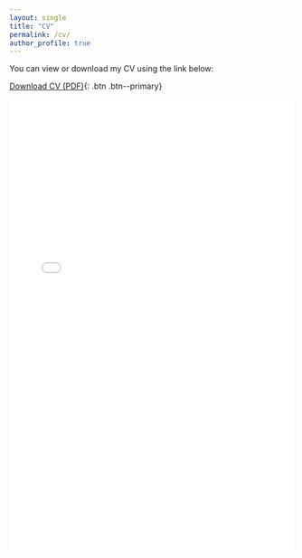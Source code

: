 ```yaml
---
layout: single
title: "CV"
permalink: /cv/
author_profile: true
---
```



You can view or download my CV using the link below:

[Download CV (PDF)](/assets/MaddockLuke_CV.pdf){: .btn .btn--primary}

<iframe src="/assets/MaddockL_CV-3.pdf" width="100%" height="800px" style="border: none;">
  <p>Your browser does not support iframes. <a href="/assets/MaddockL_CV-3.pdf">Download the PDF</a> instead.</p>
</iframe>
